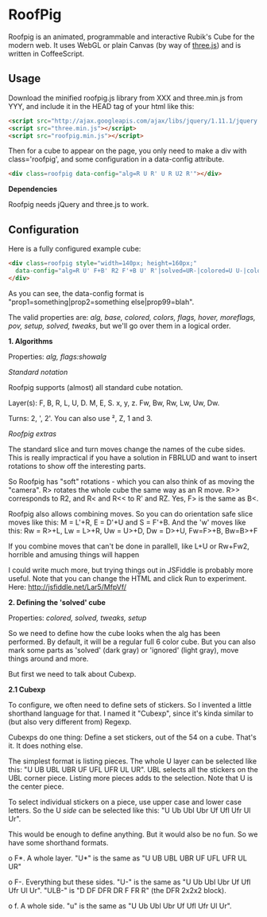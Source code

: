RoofPig
=======

Roofpig is an animated, programmable and interactive Rubik's Cube for the modern web. It uses WebGL or plain Canvas (by way of [three.js](http://threejs.org/)) and is written in CoffeeScript.

Usage
-----

Download the minified roofpig.js library from XXX and three.min.js from YYY, and include it in the HEAD tag of your html like this:

```html
<script src="http://ajax.googleapis.com/ajax/libs/jquery/1.11.1/jquery.min.js"></script>
<script src="three.min.js"></script>
<script src="roofpig.min.js"></script>
```

Then for a cube to appear on the page, you only need to make a div with class='roofpig', and some configuration in a data-config attribute.

```html
<div class=roofpig data-config="alg=R U R' U R U2 R'"></div>
```

**Dependencies**

Roofpig needs jQuery and three.js to work.


Configuration
-------------

Here is a fully configured example cube:

```html
<div class=roofpig style="width=140px; height=160px;"
  data-config="alg=R U' F+B' R2 F'+B U' R'|solved=UR-|colored=U U-|colors=F:B B:G U:R D:O R:W L:Y">
</div>
```

As you can see, the data-config format is "prop1=something|prop2=something else|prop99=blah".

The valid properties are: *alg, base, colored, colors, flags, hover, moreflags, pov, setup, solved, tweaks*, but we'll go over them in a logical order.

**1. Algorithms**

Properties: *alg, flags:showalg*

*Standard notation*

Roofpig supports (almost) all standard cube notation. 

Layer(s): F, B, R, L, U, D. M, E, S. x, y, z. Fw, Bw, Rw, Lw, Uw, Dw.

Turns: 2, ', 2'. You can also use ², Z, 1 and 3.


*Roofpig extras*

The standard slice and turn moves change the names of the cube sides. This is really impractical if you have a solution in FBRLUD and want to insert rotations to show off the interesting parts.

So Roofpig has "soft" rotations - which you can also think of as moving the "camera". R> rotates the whole cube the same way as an R move. R>> corresponds to R2, and R< and R<< to R' and RZ. Yes, F> is the same as B<.

Roofpig also allows combining moves. So you can do orientation safe slice moves like this: M = L'+R, E = D'+U and S = F'+B. And the 'w' moves like this: Rw = R>+L, Lw = L>+R, Uw = U>+D, Dw = D>+U, Fw=F>+B, Bw=B>+F

If you combine moves that can't be done in parallell, like L+U or Rw+Fw2, horrible and amusing things will happen

I could write much more, but trying things out in JSFiddle is probably more useful. Note that you can change the HTML and click Run to experiment. Here: http://jsfiddle.net/Lar5/MfpVf/

**2. Defining the 'solved' cube**

Properties: *colored, solved, tweaks, setup*

So we need to define how the cube looks when the alg has been performed. By default, it will be a regular full 6 color cube. But you can also mark some parts as 'solved' (dark gray) or 'ignored' (light gray), move things around and more.

But first we need to talk about Cubexp.

**2.1 Cubexp**

To configure, we often need to define sets of stickers. So I invented a little shorthand language for that. I named it "Cubexp", since it's kinda similar to (but also very different from) Regexp.

Cubexps do one thing: Define a set stickers, out of the 54 on a cube. That's it. It does nothing else.

The simplest format is listing pieces. The whole U layer can be selected like this: "U UB UBL UBR UF UFL UFR UL UR". UBL selects all the stickers on the UBL corner piece. Listing more pieces adds to the selection. Note that U is the center piece.

To select individual stickers on a piece, use upper case and lower case letters. So the U *side* can be selected like this: "U Ub Ubl Ubr Uf Ufl Ufr Ul Ur".

This would be enough to define anything. But it would also be no fun. So we have some shorthand formats.

o F*. A whole layer. "U*" is the same as "U UB UBL UBR UF UFL UFR UL UR"

o F-. Everything but these sides. "U-" is the same as "U Ub Ubl Ubr Uf Ufl Ufr Ul Ur". "ULB-" is "D DF DFR DR F FR R" (the DFR 2x2x2 block).

o f. A whole side. "u" is the same as "U Ub Ubl Ubr Uf Ufl Ufr Ul Ur".

